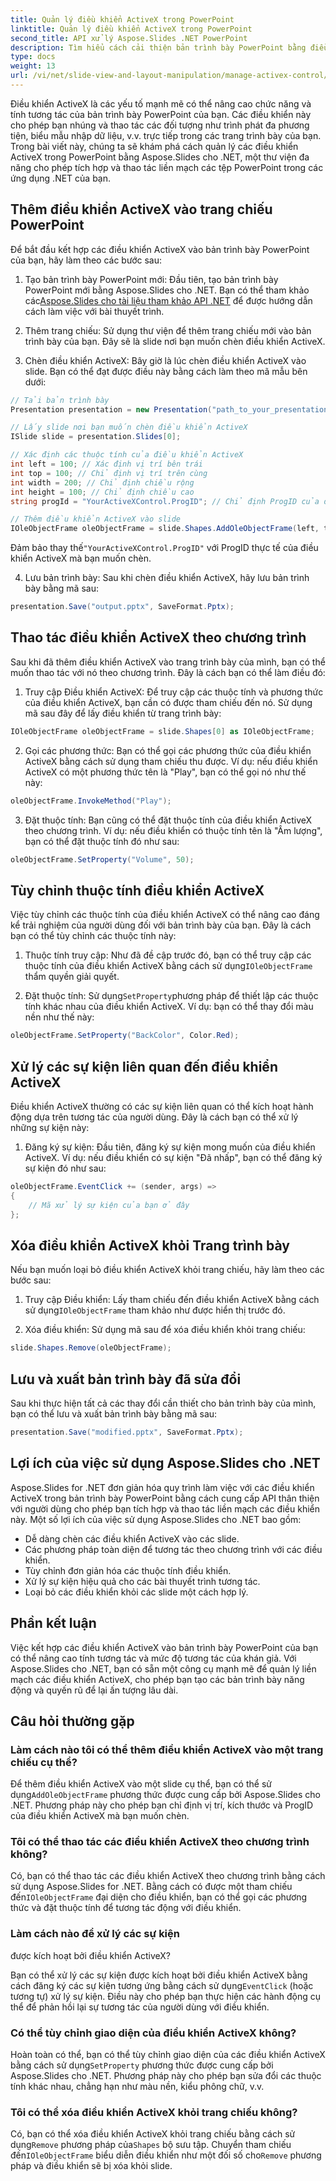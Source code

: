 ```yaml
---
title: Quản lý điều khiển ActiveX trong PowerPoint
linktitle: Quản lý điều khiển ActiveX trong PowerPoint
second_title: API xử lý Aspose.Slides .NET PowerPoint
description: Tìm hiểu cách cải thiện bản trình bày PowerPoint bằng điều khiển ActiveX bằng Aspose.Slides cho .NET. Hướng dẫn từng bước của chúng tôi bao gồm cách chèn, thao tác, tùy chỉnh, xử lý sự kiện, v.v.
type: docs
weight: 13
url: /vi/net/slide-view-and-layout-manipulation/manage-activex-control/
---
```

Điều khiển ActiveX là các yếu tố mạnh mẽ có thể nâng cao chức năng và tính tương tác của bản trình bày PowerPoint của bạn. Các điều khiển này cho phép bạn nhúng và thao tác các đối tượng như trình phát đa phương tiện, biểu mẫu nhập dữ liệu, v.v. trực tiếp trong các trang trình bày của bạn. Trong bài viết này, chúng ta sẽ khám phá cách quản lý các điều khiển ActiveX trong PowerPoint bằng Aspose.Slides cho .NET, một thư viện đa năng cho phép tích hợp và thao tác liền mạch các tệp PowerPoint trong các ứng dụng .NET của bạn.

## Thêm điều khiển ActiveX vào trang chiếu PowerPoint

Để bắt đầu kết hợp các điều khiển ActiveX vào bản trình bày PowerPoint của bạn, hãy làm theo các bước sau:

1.  Tạo bản trình bày PowerPoint mới: Đầu tiên, tạo bản trình bày PowerPoint mới bằng Aspose.Slides cho .NET. Bạn có thể tham khảo các[Aspose.Slides cho tài liệu tham khảo API .NET](https://reference.aspose.com/slides/net/) để được hướng dẫn cách làm việc với bài thuyết trình.

2. Thêm trang chiếu: Sử dụng thư viện để thêm trang chiếu mới vào bản trình bày của bạn. Đây sẽ là slide nơi bạn muốn chèn điều khiển ActiveX.

3. Chèn điều khiển ActiveX: Bây giờ là lúc chèn điều khiển ActiveX vào slide. Bạn có thể đạt được điều này bằng cách làm theo mã mẫu bên dưới:

```csharp
// Tải bản trình bày
Presentation presentation = new Presentation("path_to_your_presentation.pptx");

// Lấy slide nơi bạn muốn chèn điều khiển ActiveX
ISlide slide = presentation.Slides[0];

// Xác định các thuộc tính của điều khiển ActiveX
int left = 100; // Xác định vị trí bên trái
int top = 100; // Chỉ định vị trí trên cùng
int width = 200; // Chỉ định chiều rộng
int height = 100; // Chỉ định chiều cao
string progId = "YourActiveXControl.ProgID"; // Chỉ định ProgID của điều khiển ActiveX

// Thêm điều khiển ActiveX vào slide
IOleObjectFrame oleObjectFrame = slide.Shapes.AddOleObjectFrame(left, top, width, height, progId);
```

 Đảm bảo thay thế`"YourActiveXControl.ProgID"` với ProgID thực tế của điều khiển ActiveX mà bạn muốn chèn.

4. Lưu bản trình bày: Sau khi chèn điều khiển ActiveX, hãy lưu bản trình bày bằng mã sau:

```csharp
presentation.Save("output.pptx", SaveFormat.Pptx);
```

## Thao tác điều khiển ActiveX theo chương trình

Sau khi đã thêm điều khiển ActiveX vào trang trình bày của mình, bạn có thể muốn thao tác với nó theo chương trình. Đây là cách bạn có thể làm điều đó:

1. Truy cập Điều khiển ActiveX: Để truy cập các thuộc tính và phương thức của điều khiển ActiveX, bạn cần có được tham chiếu đến nó. Sử dụng mã sau đây để lấy điều khiển từ trang trình bày:

```csharp
IOleObjectFrame oleObjectFrame = slide.Shapes[0] as IOleObjectFrame;
```

2. Gọi các phương thức: Bạn có thể gọi các phương thức của điều khiển ActiveX bằng cách sử dụng tham chiếu thu được. Ví dụ: nếu điều khiển ActiveX có một phương thức tên là "Play", bạn có thể gọi nó như thế này:

```csharp
oleObjectFrame.InvokeMethod("Play");
```

3. Đặt thuộc tính: Bạn cũng có thể đặt thuộc tính của điều khiển ActiveX theo chương trình. Ví dụ: nếu điều khiển có thuộc tính tên là "Âm lượng", bạn có thể đặt thuộc tính đó như sau:

```csharp
oleObjectFrame.SetProperty("Volume", 50);
```

## Tùy chỉnh thuộc tính điều khiển ActiveX

Việc tùy chỉnh các thuộc tính của điều khiển ActiveX có thể nâng cao đáng kể trải nghiệm của người dùng đối với bản trình bày của bạn. Đây là cách bạn có thể tùy chỉnh các thuộc tính này:

1.  Thuộc tính truy cập: Như đã đề cập trước đó, bạn có thể truy cập các thuộc tính của điều khiển ActiveX bằng cách sử dụng`IOleObjectFrame` thẩm quyền giải quyết.

2.  Đặt thuộc tính: Sử dụng`SetProperty`phương pháp để thiết lập các thuộc tính khác nhau của điều khiển ActiveX. Ví dụ: bạn có thể thay đổi màu nền như thế này:

```csharp
oleObjectFrame.SetProperty("BackColor", Color.Red);
```

## Xử lý các sự kiện liên quan đến điều khiển ActiveX

Điều khiển ActiveX thường có các sự kiện liên quan có thể kích hoạt hành động dựa trên tương tác của người dùng. Đây là cách bạn có thể xử lý những sự kiện này:

1. Đăng ký sự kiện: Đầu tiên, đăng ký sự kiện mong muốn của điều khiển ActiveX. Ví dụ: nếu điều khiển có sự kiện "Đã nhấp", bạn có thể đăng ký sự kiện đó như sau:

```csharp
oleObjectFrame.EventClick += (sender, args) =>
{
    // Mã xử lý sự kiện của bạn ở đây
};
```

## Xóa điều khiển ActiveX khỏi Trang trình bày

Nếu bạn muốn loại bỏ điều khiển ActiveX khỏi trang chiếu, hãy làm theo các bước sau:

1.  Truy cập Điều khiển: Lấy tham chiếu đến điều khiển ActiveX bằng cách sử dụng`IOleObjectFrame` tham khảo như được hiển thị trước đó.

2. Xóa điều khiển: Sử dụng mã sau để xóa điều khiển khỏi trang chiếu:

```csharp
slide.Shapes.Remove(oleObjectFrame);
```

## Lưu và xuất bản trình bày đã sửa đổi

Sau khi thực hiện tất cả các thay đổi cần thiết cho bản trình bày của mình, bạn có thể lưu và xuất bản trình bày bằng mã sau:

```csharp
presentation.Save("modified.pptx", SaveFormat.Pptx);
```

## Lợi ích của việc sử dụng Aspose.Slides cho .NET

Aspose.Slides for .NET đơn giản hóa quy trình làm việc với các điều khiển ActiveX trong bản trình bày PowerPoint bằng cách cung cấp API thân thiện với người dùng cho phép bạn tích hợp và thao tác liền mạch các điều khiển này. Một số lợi ích của việc sử dụng Aspose.Slides cho .NET bao gồm:

- Dễ dàng chèn các điều khiển ActiveX vào các slide.
- Các phương pháp toàn diện để tương tác theo chương trình với các điều khiển.
- Tùy chỉnh đơn giản hóa các thuộc tính điều khiển.
- Xử lý sự kiện hiệu quả cho các bài thuyết trình tương tác.
- Loại bỏ các điều khiển khỏi các slide một cách hợp lý.

## Phần kết luận

Việc kết hợp các điều khiển ActiveX vào bản trình bày PowerPoint của bạn có thể nâng cao tính tương tác và mức độ tương tác của khán giả. Với Aspose.Slides cho .NET, bạn có sẵn một công cụ mạnh mẽ để quản lý liền mạch các điều khiển ActiveX, cho phép bạn tạo các bản trình bày năng động và quyến rũ để lại ấn tượng lâu dài.

## Câu hỏi thường gặp

### Làm cách nào tôi có thể thêm điều khiển ActiveX vào một trang chiếu cụ thể?

 Để thêm điều khiển ActiveX vào một slide cụ thể, bạn có thể sử dụng`AddOleObjectFrame` phương thức được cung cấp bởi Aspose.Slides cho .NET. Phương pháp này cho phép bạn chỉ định vị trí, kích thước và ProgID của điều khiển ActiveX mà bạn muốn chèn.

### Tôi có thể thao tác các điều khiển ActiveX theo chương trình không?

 Có, bạn có thể thao tác các điều khiển ActiveX theo chương trình bằng cách sử dụng Aspose.Slides for .NET. Bằng cách có được một tham chiếu đến`IOleObjectFrame` đại diện cho điều khiển, bạn có thể gọi các phương thức và đặt thuộc tính để tương tác động với điều khiển.

### Làm cách nào để xử lý các sự kiện

 được kích hoạt bởi điều khiển ActiveX?

Bạn có thể xử lý các sự kiện được kích hoạt bởi điều khiển ActiveX bằng cách đăng ký các sự kiện tương ứng bằng cách sử dụng`EventClick` (hoặc tương tự) xử lý sự kiện. Điều này cho phép bạn thực hiện các hành động cụ thể để phản hồi lại sự tương tác của người dùng với điều khiển.

### Có thể tùy chỉnh giao diện của điều khiển ActiveX không?

 Hoàn toàn có thể, bạn có thể tùy chỉnh giao diện của các điều khiển ActiveX bằng cách sử dụng`SetProperty` phương thức được cung cấp bởi Aspose.Slides cho .NET. Phương pháp này cho phép bạn sửa đổi các thuộc tính khác nhau, chẳng hạn như màu nền, kiểu phông chữ, v.v.

### Tôi có thể xóa điều khiển ActiveX khỏi trang chiếu không?

 Có, bạn có thể xóa điều khiển ActiveX khỏi trang chiếu bằng cách sử dụng`Remove` phương pháp của`Shapes` bộ sưu tập. Chuyển tham chiếu đến`IOleObjectFrame` biểu diễn điều khiển như một đối số cho`Remove` phương pháp và điều khiển sẽ bị xóa khỏi slide.